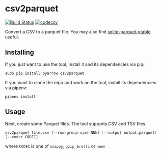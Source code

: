 # csv2parquet

[![Build Status](https://travis-ci.org/cldellow/csv2parquet.svg?branch=master)](https://travis-ci.org/cldellow/csv2parquet)
[![codecov](https://codecov.io/gh/cldellow/csv2parquet/branch/master/graph/badge.svg)](https://codecov.io/gh/cldellow/csv2parquet)

Convert a CSV to a parquet file. You may also find [sqlite-parquet-vtable](https://github.com/cldellow/sqlite-parquet-vtable) useful.

## Installing

If you just want to use the tool, install it and its dependencies via pip:

```
sudo pip install pyarrow csv2parquet
```

If you want to clone the repo and work on the tool, install its dependencies via pipenv:

```
pipenv install
```

## Usage

Next, create some Parquet files. The tool supports CSV and TSV files.

```
csv2parquet file.csv [--row-group-size NNN] [--output output.parquet] [--codec CODEC]
```

where `CODEC` is one of `snappy`, `gzip`, `brotli` or `none`
